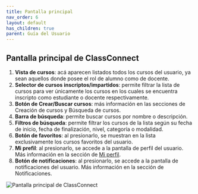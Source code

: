 ```yaml
---
title: Pantalla principal
nav_order: 6
layout: default
has_children: true
parent: Guía del Usuario
---
```


## Pantalla principal de ClassConnect

1. **Vista de cursos**: acá aparecen listados todos los cursos del usuario, ya sean aquellos donde posee el rol de alumno como de docente.
2. **Selector de cursos inscriptos/impartidos**: permite filtrar la lista de cursos para ver únicamente los cursos en los cuales se encuentra inscripto como estudiante o docente respectivamente.
3. **Botón de Crear/Buscar cursos**: más información en las secciones de Creación de cursos y Búsqueda de cursos.
4. **Barra de búsqueda**: permite buscar cursos por nombre o descripción.
5. **Filtros de búsqueda**: permite filtrar los cursos de la lista según su fecha de inicio, fecha de finalización, nivel, categoría o modalidad.
6. **Botón de favoritos**: al presionarlo, se muestran en la lista exclusivamente los cursos favoritos del usuario.
7. **Mi prefil**: al presionarlo, se accede a la pantalla de perfil del usuario. Más información en la sección de [Mi perfil](../profile).
8. **Botón de notificaciones**: al presionarlo, se accede a la pantalla de notificaciones del usuario. Más información en la sección de Notificaciones.

![Pantalla principal de ClassConnect]({{site.baseurl}}/assets/users/home.png)